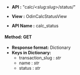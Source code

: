 * __API :__ "calc/<*slug:slug*>/status/"

* __View :__ OdinCalcStatusView

* __API Name :__ calc_status

#### Method: GET


* __Response format:__ Dictionary
* __Keys in Dictionary:__
  * transaction_slug : *str*
  * name : *str*
  * status : *str*
  